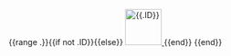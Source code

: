 {{range .}}{{if not .ID}}{{else}}
<a href="{{.HTMLURL}}">
    <img src="{{.AvatarURL}}" width="64" height="64" alt="{{.ID}}">
</a>{{end}}
{{end}}